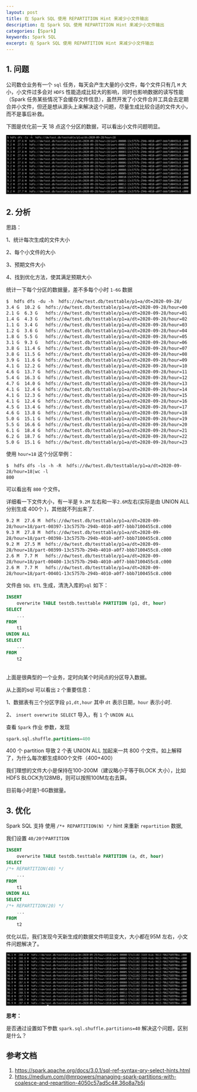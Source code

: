 ```yaml
---
layout: post
title: 在 Spark SQL 使用 REPARTITION Hint 来减少小文件输出
description: 在 Spark SQL 使用 REPARTITION Hint 来减少小文件输出
categories: [Spark]
keywords: Spark SQL
excerpt: 在 Spark SQL 使用 REPARTITION Hint 来减少小文件输出
---
```




## 1. 问题

公司数仓业务有一个 `sql` 任务，每天会产生大量的小文件，每个文件只有几 `M` 大小，小文件过多会对 `HDFS` 性能造成比较大的影响，同时也影响数据的读写性能（Spark 任务某些情况下会缓存文件信息），虽然开发了小文件合并工具会去定期合并小文件，但还是想从源头上来解决这个问题，尽量生成比较合适的文件大小，而不是事后补救。

下图是优化前一天 18 点这个分区的数据，可以看出小文件问题明显。

![small-files](/images/posts/spark/spark-repartition-small-files/small-files.png)





## 2. 分析

思路：

1、统计每次生成的文件大小

2、每个小文件的大小

3、预期文件大小

4、找到优化方法，使其满足预期大小



统计一下每个分区的数据量，差不多每个小时 `1-6G` 数据

```shell
$  hdfs dfs -du -h  hdfs://dw/test.db/testtable/p1=a/dt=2020-09-28/
3.4 G  10.2 G  hdfs://dw/test.db/testtable/p1=a/dt=2020-09-28/hour=00
2.1 G  6.3 G   hdfs://dw/test.db/testtable/p1=a/dt=2020-09-28/hour=01
1.4 G  4.3 G   hdfs://dw/test.db/testtable/p1=a/dt=2020-09-28/hour=02
1.1 G  3.4 G   hdfs://dw/test.db/testtable/p1=a/dt=2020-09-28/hour=03
1.2 G  3.6 G   hdfs://dw/test.db/testtable/p1=a/dt=2020-09-28/hour=04
1.8 G  5.5 G   hdfs://dw/test.db/testtable/p1=a/dt=2020-09-28/hour=05
3.1 G  9.3 G   hdfs://dw/test.db/testtable/p1=a/dt=2020-09-28/hour=06
3.8 G  11.4 G  hdfs://dw/test.db/testtable/p1=a/dt=2020-09-28/hour=07
3.8 G  11.5 G  hdfs://dw/test.db/testtable/p1=a/dt=2020-09-28/hour=08
3.9 G  11.6 G  hdfs://dw/test.db/testtable/p1=a/dt=2020-09-28/hour=09
4.1 G  12.2 G  hdfs://dw/test.db/testtable/p1=a/dt=2020-09-28/hour=10
4.6 G  13.7 G  hdfs://dw/test.db/testtable/p1=a/dt=2020-09-28/hour=11
5.4 G  16.3 G  hdfs://dw/test.db/testtable/p1=a/dt=2020-09-28/hour=12
4.7 G  14.0 G  hdfs://dw/test.db/testtable/p1=a/dt=2020-09-28/hour=13
4.1 G  12.4 G  hdfs://dw/test.db/testtable/p1=a/dt=2020-09-28/hour=14
4.1 G  12.3 G  hdfs://dw/test.db/testtable/p1=a/dt=2020-09-28/hour=15
4.1 G  12.4 G  hdfs://dw/test.db/testtable/p1=a/dt=2020-09-28/hour=16
4.5 G  13.4 G  hdfs://dw/test.db/testtable/p1=a/dt=2020-09-28/hour=17
4.6 G  13.8 G  hdfs://dw/test.db/testtable/p1=a/dt=2020-09-28/hour=18
5.0 G  15.1 G  hdfs://dw/test.db/testtable/p1=a/dt=2020-09-28/hour=19
5.5 G  16.6 G  hdfs://dw/test.db/testtable/p1=a/dt=2020-09-28/hour=20
6.1 G  18.4 G  hdfs://dw/test.db/testtable/p1=a/dt=2020-09-28/hour=21
6.2 G  18.7 G  hdfs://dw/test.db/testtable/p1=a/dt=2020-09-28/hour=22
5.0 G  15.1 G  hdfs://dw/test.db/testtable/p1=a/dt=2020-09-28/hour=23
```

使用 `hour=18` 这个分区举例：

```shell
$  hdfs dfs -ls -h -R  hdfs://dw/test.db/testtable/p1=a/dt=2020-09-28/hour=18|wc -l
800
```

可以看出有 `800` 个文件。

详细看一下文件大小，有一半是 `9.2M` 左右和一半`2.6M`左右(实际是由 UNION ALL 分别生成 400个 )，其他就不列出来了.

```shell
9.2 M  27.6 M  hdfs://dw/test.db/testtable/p1=a/dt=2020-09-28/hour=18/part-00397-13c5757b-294b-4010-a0f7-bbb7100455c8.c000
9.3 M  27.8 M  hdfs://dw/test.db/testtable/p1=a/dt=2020-09-28/hour=18/part-00398-13c5757b-294b-4010-a0f7-bbb7100455c8.c000
9.2 M  27.5 M  hdfs://dw/test.db/testtable/p1=a/dt=2020-09-28/hour=18/part-00399-13c5757b-294b-4010-a0f7-bbb7100455c8.c000
2.6 M  7.7 M   hdfs://dw/test.db/testtable/p1=a/dt=2020-09-28/hour=18/part-00400-13c5757b-294b-4010-a0f7-bbb7100455c8.c000
2.6 M  7.7 M   hdfs://dw/test.db/testtable/p1=a/dt=2020-09-28/hour=18/part-00401-13c5757b-294b-4010-a0f7-bbb7100455c8.c000
```

文件由 `SQL ETL` 生成，清洗入库的`sql` 如下： 

```sql
INSERT
	overwrite TABLE testdb.testtable PARTITION (p1, dt, hour)
SELECT
	...
FROM
	t1
UNION ALL
SELECT
	...
FROM
	t2
  
```

上面是很典型的一个业务，定时向某个时间点的分区导入数据。

从上面的sql 可以看出 `2` 个重要信息：

1、数据表有三个分区字段 `p1,dt,hour` 其中 `dt` 表示日期，`hour` 表示小时.

2、 `insert overwrite SELECT` 导入，有 `1` 个 `UNION ALL`  



查看 `Spark` 作业 参数，发现

```sql
spark.sql.shuffle.partitions=400
```

400 个 partition 导致 2 个表 UNION ALL  加起来一共 800 个文件。如上解释了，为什么每次都生成800个文件（400+400）

我们理想的文件大小是保持在100-200M（建议略小于等于BLOCK 大小），比如HDFS BLOCK为128MB，则可以按照100M左右去算。

目前每小时是1-6G数据量。





## 3. 优化



Spark SQL 支持 使用 ` /*+ REPARTITION(N) */ ` hint 来重新 `repartition` 数据,

我们设置  `40/20个PARTITION` 



```sql
INSERT
	overwrite TABLE testdb.testtable PARTITION (a, dt, hour)
SELECT
/*+ REPARTITION(40) */
	...
FROM
	t1
UNION ALL
SELECT
/*+ REPARTITION(20) */
	...
FROM
	t2
```

优化以后，我们发现今天新生成的数据文件明显变大，大小都在95M 左右，小文件问题解决了。

![small-files](/images/posts/spark/spark-repartition-small-files/big-files.png)





**思考：**

是否通过设置如下参数  `spark.sql.shuffle.partitions=40`  解决这个问题，区别是什么？



## 参考文档

1. https://spark.apache.org/docs/3.0.1/sql-ref-syntax-qry-select-hints.html
2. https://medium.com/@mrpowers/managing-spark-partitions-with-coalesce-and-repartition-4050c57ad5c4#.36o8a7b5j